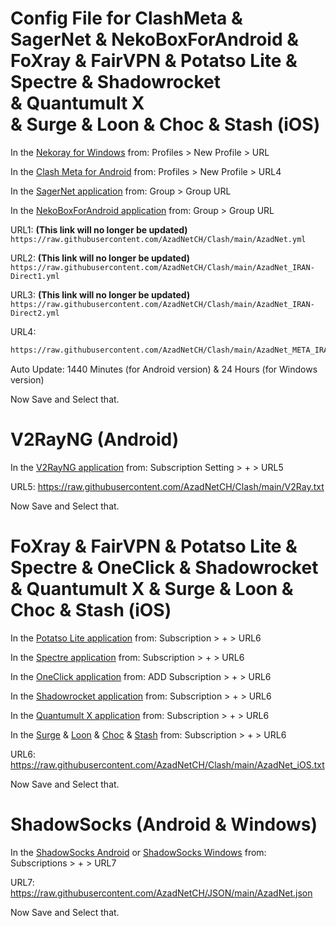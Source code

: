 # Config File for ClashMeta & SagerNet & NekoBoxForAndroid & FoXray & FairVPN & Potatso Lite & Spectre & Shadowrocket & Quantumult X & Surge & Loon & Choc & Stash (iOS)

In the [Nekoray for Windows](https://github.com/MatsuriDayo/nekoray/releases/latest) from:
Profiles > New Profile > URL

In the [Clash Meta for Android](https://github.com/MetaCubeX/ClashMetaForAndroid/releases) from:
Profiles > New Profile > URL4

In the [SagerNet application](https://github.com/SagerNet/SagerNet/releases/latest) from:
Group > Group URL

In the [NekoBoxForAndroid application](https://github.com/MatsuriDayo/NekoBoxForAndroid/releases/latest) from:
Group > Group URL

URL1: **(This link will no longer be updated)**
```https://raw.githubusercontent.com/AzadNetCH/Clash/main/AzadNet.yml```

URL2: **(This link will no longer be updated)**
```https://raw.githubusercontent.com/AzadNetCH/Clash/main/AzadNet_IRAN-Direct1.yml```

URL3: **(This link will no longer be updated)**
```https://raw.githubusercontent.com/AzadNetCH/Clash/main/AzadNet_IRAN-Direct2.yml```

URL4: 
```bash
https://raw.githubusercontent.com/AzadNetCH/Clash/main/AzadNet_META_IRAN-Direct.yml
```

Auto Update:
1440 Minutes (for Android version)
&
24 Hours (for Windows version)

Now Save and Select that.

# V2RayNG (Android)
In the [V2RayNG application](https://play.google.com/store/apps/details?id=com.v2ray.ang) from:
Subscription Setting > + > URL5

URL5: https://raw.githubusercontent.com/AzadNetCH/Clash/main/V2Ray.txt

Now Save and Select that.


# FoXray & FairVPN & Potatso Lite & Spectre & OneClick & Shadowrocket & Quantumult X & Surge & Loon & Choc & Stash (iOS)

In the [Potatso Lite application](https://apps.apple.com/us/app/potatso-lite/id1239860606) from:
Subscription > + > URL6

In the [Spectre application](https://apps.apple.com/us/app/spectre-vpn/id1508712998) from:
Subscription > + > URL6

In the [OneClick application](https://apps.apple.com/us/app/oneclick-safe-easy-fast/id1545555197) from:
ADD Subscription > + > URL6

In the [Shadowrocket application](https://apps.apple.com/us/app/shadowrocket/id932747118) from:
Subscription > + > URL6

In the [Quantumult X application](https://apps.apple.com/us/app/quantumult-x/id1443988620) from:
Subscription > + > URL6

In the [Surge](https://apps.apple.com/us/app/id1442620678) & [Loon](https://apps.apple.com/us/app/loon/id1373567447) & [Choc](https://apps.apple.com/us/app/choc/id1582542227) & [Stash](https://apps.apple.com/us/app/stash-proxy-utility/id1596063349) from:
Subscription > + > URL6

URL6: https://raw.githubusercontent.com/AzadNetCH/Clash/main/AzadNet_iOS.txt

Now Save and Select that.


# ShadowSocks (Android & Windows)

In the [ShadowSocks Android](https://play.google.com/store/apps/details?id=com.github.shadowsocks) or [ShadowSocks Windows](https://github.com/shadowsocks/shadowsocks-windows/releases/latest) from:
Subscriptions > + > URL7

URL7: https://raw.githubusercontent.com/AzadNetCH/JSON/main/AzadNet.json

Now Save and Select that.
